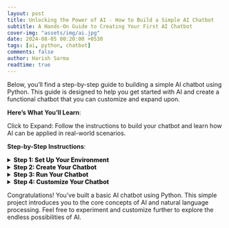 ```yaml
---
layout: post
title: Unlocking the Power of AI - How to Build a Simple AI Chatbot
subtitle: A Hands-On Guide to Creating Your First AI Chatbot
cover-img: "assets/img/ai.jpg"
date: 2024-08-05 00:20:00 +0530
tags: [ai, python, chatbot]
comments: false
author: Harish Sarma
readtime: true
---
```


Below, you’ll find a step-by-step guide to building a simple AI chatbot using Python. This guide is designed to help you get started with AI and create a functional chatbot that you can customize and expand upon.

**Here’s What You’ll Learn**:

Click to Expand: Follow the instructions to build your chatbot and learn how AI can be applied in real-world scenarios.

**Step-by-Step Instructions**:

<details>
    <summary style="font-weight: 800;">Step 1: Set Up Your Environment</summary>

<h3><ins>Overview</ins></h3>
<p>First, you need to install the necessary Python library to get started with building your chatbot. This setup will ensure that you have the tools required for the project.</p>

<h3><ins>How to Install</ins></h3>
<ul>
    <li>Open your terminal or command prompt.</li>
    <li>Run the following command to install the `ChatterBot` and `chatterbot_corpus` libraries:</li>
    <pre><code>pip install chatterbot chatterbot_corpus</code></pre>
</ul>
</details>

<details>
    <summary style="font-weight: 800;">Step 2: Create Your Chatbot</summary>

<h3><ins>Overview</ins></h3>
<p>In this step, you’ll create a Python script to define and train your chatbot. This script will also include a loop for interacting with the chatbot.</p>

<h3><ins>How to Create Your Chatbot</ins></h3>
<ul>
    <li>Create a new Python file, e.g., `chatbot.py`.</li>
    <li>Add the following code to set up and train your chatbot:</li>
    <pre><code>from chatterbot import ChatBot
from chatterbot.trainers import ChatterBotCorpusTrainer

# Create a new chatbot instance
chatbot = ChatBot('SimpleBot')

# Create a new trainer for the chatbot
trainer = ChatterBotCorpusTrainer(chatbot)

# Train the chatbot on the English language corpus
trainer.train('chatterbot.corpus.english')

# Function to get a response from the chatbot
def get_response(user_input):
    return chatbot.get_response(user_input)

# Run a simple loop to interact with the chatbot
if __name__ == "__main__":
    print("Hello! I am a simple chatbot. Type 'exit' to end the conversation.")
    while True:
        user_input = input("You: ")
        if user_input.lower() == 'exit':
            print("Goodbye!")
            break
        response = get_response(user_input)
        print(f"Bot: {response}")</code></pre>
</ul>
</details>

<details>
    <summary style="font-weight: 800;">Step 3: Run Your Chatbot</summary>

<h3><ins>Overview</ins></h3>
<p>Now that you’ve created your chatbot, you’ll run the script to see it in action. This step will allow you to interact with your chatbot and test its responses.</p>

<h3><ins>How to Run</ins></h3>
<ul>
    <li>Save the `chatbot.py` file.</li>
    <li>Run the script using the terminal or command prompt:</li>
    <pre><code>python chatbot.py</code></pre>
    <li>You should see a prompt where you can interact with your chatbot. Type messages to see how it responds.</li>
</ul>
</details>

<details>
    <summary style="font-weight: 800;">Step 4: Customize Your Chatbot</summary>

<h3><ins>Overview</ins></h3>
<p>Enhance your chatbot by adding custom responses. This step will show you how to personalize your chatbot to make it more engaging and useful.</p>

<h3><ins>How to Customize</ins></h3>
<ul>
    <li>Modify the training data by adding custom responses:</li>
    <pre><code>from chatterbot.trainers import ListTrainer

custom_trainer = ListTrainer(chatbot)

custom_conversations = [
    "Hello!",
    "Hi there!",
    "How are you?",
    "I'm good, thank you!",
    "What is your name?",
    "I am a chatbot created by Harish."
]

custom_trainer.train(custom_conversations)</code></pre>
    <li>Add this code before your interaction loop in `chatbot.py`.</li>
</ul>
</details>

<p>Congratulations! You’ve built a basic AI chatbot using Python. This simple project introduces you to the core concepts of AI and natural language processing. Feel free to experiment and customize further to explore the endless possibilities of AI.</p>
